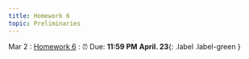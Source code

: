 ```yaml
---
title: Homework 6
topic: Preliminaries
--- 
```

Mar 2
: [Homework 6]()
   : ⏰  Due: **11:59 PM** **April. 23**{: .label .label-green }
